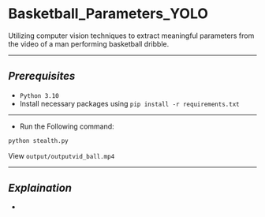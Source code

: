 # Basketball_Parameters_YOLO
Utilizing computer vision techniques to extract meaningful parameters from the video of a man
performing basketball dribble.

----------
*Prerequisites*
-------------
- `Python 3.10` 
- Install necessary packages using `pip install -r requirements.txt`
----------
- Run the Following command:
```bash
python stealth.py
```
View `output/outputvid_ball.mp4`

----------
*Explaination*
-------------
-
